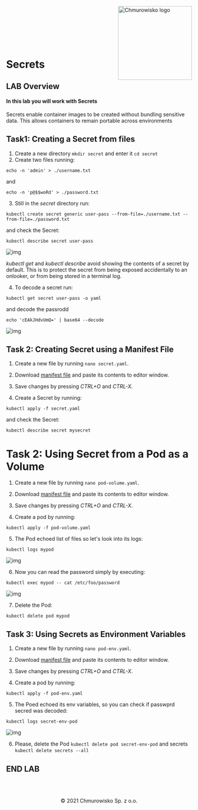 <img src="../../../img/logo.png" alt="Chmurowisko logo" width="200" align="right">
<br><br>
<br><br>
<br><br>

# Secrets

## LAB Overview

#### In this lab you will work with Secrets

Secrets enable container images to be created without bundling sensitive data. This allows containers to remain portable across environments


## Task1: Creating a Secret from files

1. Create a new directory ```mkdir secret``` and enter it ```cd secret```
2. Create two files running:

```
echo -n 'admin' > ./username.txt
```

and

```
echo -n 'p@$$woRd' > ./password.txt
```

3. Still in the *secret* directory run: 

```kubectl create secret generic user-pass --from-file=./username.txt --from-file=./password.txt```

and check the Secret: 

```kubectl describe secret user-pass```

![img](./img/sec1.png)

*kubectl get* and *kubectl describe* avoid showing the contents of a secret by default. This is to protect the secret from being exposed accidentally to an onlooker, or from being stored in a terminal log.

4. To decode a secret run:

```kubectl get secret user-pass -o yaml```

and decode the passrodd

```echo 'cEAkJHdvUmQ=' | base64 --decode```

![img](./img/sec2.png)

## Task 2: Creating Secret using a Manifest File

1. Create a new file by running ```nano secret.yaml```.

2. Download [manifest file](./files/secret.yaml) and paste its contents to editor window.

3. Save changes by pressing *CTRL+O* and *CTRL-X*.

4. Create a Secret by running: 

```kubectl apply -f secret.yaml```

and check the Secret: 

```kubectl describe secret mysecret```

# Task 2: Using Secret from a Pod as a Volume

1. Create a new file by running ```nano pod-volume.yaml```.

2. Download [manifest file](./files/pod-volume.yaml) and paste its contents to editor window.

3. Save changes by pressing *CTRL+O* and *CTRL-X*.

4. Create a pod by running: 

```kubectl apply -f pod-volume.yaml```

5. The Pod echoed list of files so let's look into its logs:

```kubectl logs mypod```


![img](./img/sec3.png)

6. Now you can read the password simply by executing:

```kubectl exec mypod -- cat /etc/foo/password```


![img](./img/sec4.png)

7. Delete the Pod:

```kubectl delete pod mypod```

## Task 3: Using Secrets as Environment Variables

1. Create a new file by running ```nano pod-env.yaml```.

2. Download [manifest file](./files/pod-env.yaml) and paste its contents to editor window.

3. Save changes by pressing *CTRL+O* and *CTRL-X*.

4. Create a pod by running: 

```kubectl apply -f pod-env.yaml```

5. The Poed echoed its env variables, so you can check if passwprd secred was decoded:

```kubectl logs secret-env-pod```

![img](./img/sec5.png)

6. Please, delete the Pod
```kubectl delete pod secret-env-pod``` and secrets ```kubectl delete secrets --all```

## END LAB

<br><br>

<center><p>&copy; 2021 Chmurowisko Sp. z o.o.<p></center>
